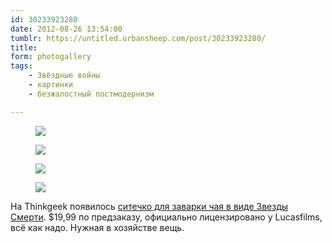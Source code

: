 ```yaml
---
id: 30233923280
date: 2012-08-26 13:54:00
tumblr: https://untitled.urbansheep.com/post/30233923280/
title:
form: photogallery
tags:
    - Звёздные войны
    - картинки
    - безжалостный постмодернизм

---
```


<div class="gallery">
<figure>
<img src="/media/30233923280_1.jpg" loading="lazy" />
</figure>
<figure>
<img src="/media/30233923280_2.jpg" loading="lazy" />
</figure>
<figure>
<img src="/media/30233923280_3.jpg" loading="lazy" />
</figure>
<figure>
<img src="/media/30233923280_4.jpg" loading="lazy" />
</figure>
</div>

<p>На Thinkgeek появилось <a href="http://www.thinkgeek.com/product/ed08/">ситечко для заварки чая в виде Звезды Смерти</a>. $19,99 по предзаказу, официально лицензировано у Lucasfilms, всё как надо. Нужная в хозяйстве вещь.</p>
